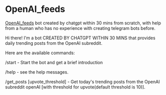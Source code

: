 # OpenAI_feeds

[OpenAI_feeds](https://t.me/OpenAI_feeds_bot) bot created by chatgpt within 30 mins from scratch, with help from a human who has no experience with creating telegram bots before.

Hi there! I'm a bot CREATED BY CHATGPT WITHIN 30 MINS that provides daily trending posts from the OpenAI subreddit. 

Here are the available commands:

/start - Start the bot and get a brief introduction

/help - see the help messages.

/get_posts [upvote_threshold] - Get today's trending posts from the OpenAI subreddit openAI [with threshold for upvote(default threshold is 10)].

